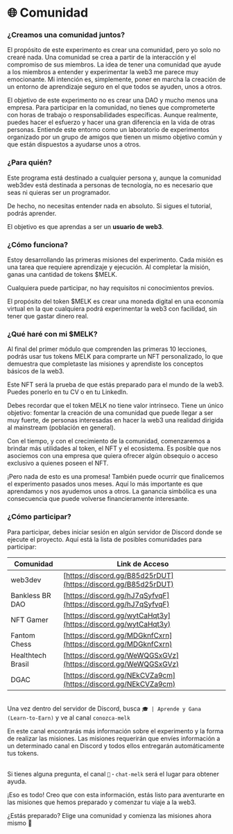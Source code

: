 # 🌐 Comunidad

### ¿Creamos una comunidad juntos? <a href="#vamos-criar-uma-comunidade-juntos" id="vamos-criar-uma-comunidade-juntos"></a>

El propósito de este experimento es crear una comunidad, pero yo solo no crearé nada. Una comunidad se crea a partir de la interacción y el compromiso de sus miembros. La idea de tener una comunidad que ayude a los miembros a entender y experimentar la web3 me parece muy emocionante. Mi intención es, simplemente, poner en marcha la creación de un entorno de aprendizaje seguro en el que todos se ayuden, unos a otros.

El objetivo de este experimento no es crear una DAO y mucho menos una empresa. Para participar en la comunidad, no tienes que comprometerte con horas de trabajo o responsabilidades específicas. Aunque realmente, puedes hacer el esfuerzo y hacer una gran diferencia en la vida de otras personas. Entiende este entorno como un laboratorio de experimentos organizado por un grupo de amigos que tienen un mismo objetivo común y que están dispuestos a ayudarse unos a otros.

### ¿Para quién?

Este programa está destinado a cualquier persona y, aunque la comunidad web3dev está destinada a personas de tecnología, no es necesario que seas ni quieras ser un programador.

De hecho, no necesitas entender nada en absoluto. Si sigues el tutorial, podrás aprender.

El objetivo es que aprendas a ser un **usuario de web3**.

### ¿Cómo funciona? <a href="#como-funciona" id="como-funciona"></a>

Estoy desarrollando las primeras misiones del experimento. Cada misión es una tarea que requiere aprendizaje y ejecución. Al completar la misión, ganas una cantidad de tokens $MELK.

Cualquiera puede participar, no hay requisitos ni conocimientos previos.

El propósito del token $MELK es crear una moneda digital en una economía virtual en la que cualquiera podrá experimentar la web3 con facilidad, sin tener que gastar dinero real.

### ¿Qué haré con mi $MELK? <a href="#o-que-farei-com-meu-melk" id="o-que-farei-com-meu-melk"></a>

Al final del primer módulo que comprenden las primeras 10 lecciones, podrás usar tus tokens MELK para comprarte un NFT personalizado, lo que demuestra que completaste las misiones y aprendiste los conceptos básicos de la web3.

Este NFT será la prueba de que estás preparado para el mundo de la web3. Puedes ponerlo en tu CV o en tu LinkedIn.

Debes recordar que el token MELK no tiene valor intrínseco. Tiene un único objetivo: fomentar la creación de una comunidad que puede llegar a ser muy fuerte, de personas interesadas en hacer la web3 una realidad dirigida al mainstream (población en general).

Con el tiempo, y con el crecimiento de la comunidad, comenzaremos a brindar más utilidades al token, el NFT y el ecosistema. Es posible que nos asociemos con una empresa que quiera ofrecer algún obsequio o acceso exclusivo a quienes poseen el NFT.

¡Pero nada de esto es una promesa! También puede ocurrir que finalicemos el experimento pasados ​​unos meses. Aquí lo más importante es que aprendamos y nos ayudemos unos a otros. La ganancia simbólica es una consecuencia que puede volverse financieramente interesante.

### ¿Cómo participar? <a href="#como-participar" id="como-participar"></a>

Para participar, debes iniciar sesión en algún servidor de Discord donde se ejecute el proyecto. Aquí está la lista de posibles comunidades para participar:

| Comunidad        | Link de Acceso                                                 |
| ----------------- | -------------------------------------------------------------- |
| web3dev           | [https://discord.gg/B85d25rDUT](https://discord.gg/B85d25rDUT) |
| Bankless BR DAO   | [https://discord.gg/hJ7qSyfvqF](https://discord.gg/hJ7qSyfvqF) |
| NFT Gamer         | [https://discord.gg/wytCaHqt3y](https://discord.gg/wytCaHqt3y) |
| Fantom Chess      | [https://discord.gg/MDGknfCxrn](https://discord.gg/MDGknfCxrn) |
| Healthtech Brasil | [https://discord.gg/WeWQGSxGVz](https://discord.gg/WeWQGSxGVz) |
| DGAC              | [https://discord.gg/NEkCVZa9cm](https://discord.gg/NEkCVZa9cm) |

\
Una vez dentro del servidor de Discord, busca `🎓 | Aprende y Gana (Learn-to-Earn)` y ve al canal `conozca-melk`

En este canal encontrarás más información sobre el experimento y la forma de realizar las misiones. Las misiones requerirán que envíes información a un determinado canal en Discord y todos ellos entregarán automáticamente tus tokens.

\
Si tienes alguna pregunta, el canal `💬・chat-melk` será el lugar para obtener ayuda.

¡Eso es todo! Creo que con esta información, estás listo para aventurarte en las misiones que hemos preparado y comenzar tu viaje a la web3.

¿Estás preparado? Elige una comunidad y comienza las misiones ahora mismo 🚀
